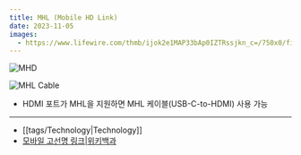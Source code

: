 ```yaml
---
title: MHL (Mobile HD Link)
date: 2023-11-05
images:
  - https://www.lifewire.com/thmb/ijok2e1MAP33bAp0IZTRssjkn_c=/750x0/filters:no_upscale():max_bytes(150000):strip_icc():format(webp)/hdmi-mhl-input-blu-ray-disc-player-example-56a4b5673df78cf77283d5c3.jpg
---
```


![MHD](https://www.lifewire.com/thmb/ijok2e1MAP33bAp0IZTRssjkn_c=/750x0/filters:no_upscale():max_bytes(150000):strip_icc():format(webp)/hdmi-mhl-input-blu-ray-disc-player-example-56a4b5673df78cf77283d5c3.jpg)

![MHL Cable](https://www.lifewire.com/thmb/5Ry2VBTy0c9M2ax2Kx5OEWiGhpk=/750x0/filters:no_upscale():max_bytes(150000):strip_icc():format(webp)/mhl-alt-mode-for-usb-type-c-bbb-af48dba1c70b4de49ab8cc01b74030fb.jpg)

- HDMI 포트가 MHL을 지원하면 MHL 케이블(USB-C-to-HDMI) 사용 가능

---
- [[tags/Technology|Technology]]
- [모바일 고선명 링크|위키백과](https://ko.wikipedia.org/wiki/%EB%AA%A8%EB%B0%94%EC%9D%BC_%EA%B3%A0%EC%84%A0%EB%AA%85_%EB%A7%81%ED%81%AC)

